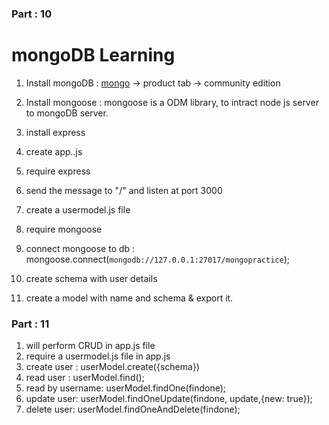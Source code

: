 
<h3>Part : 10</h3>
<h1>mongoDB Learning</h1>


1. Install mongoDB : 
   [mongo](https://www.mongodb.com/) -> product tab -> community edition

2. Install mongoose : mongoose is a ODM library, to intract node js server to mongoDB server.

3. install express
4. create app..js
5. require express
6. send the message to "/" and listen at port 3000
7. create a usermodel.js file
8. require mongoose
9. connect mongoose to db : mongoose.connect(`mongodb://127.0.0.1:27017/mongopractice`);
10. create schema with user details
11. create a model with name and schema & export it.


<h3>Part : 11</h3>

1. will perform CRUD in app.js file 
2. require a usermodel.js file in app.js 
3. create user : userModel.create({schema})
4. read user : userModel.find();
5. read by username: userModel.findOne(findone);
6. update user: userModel.findOneUpdate(findone, update,{new: true});
7. delete user: userModel.findOneAndDelete(findone);

